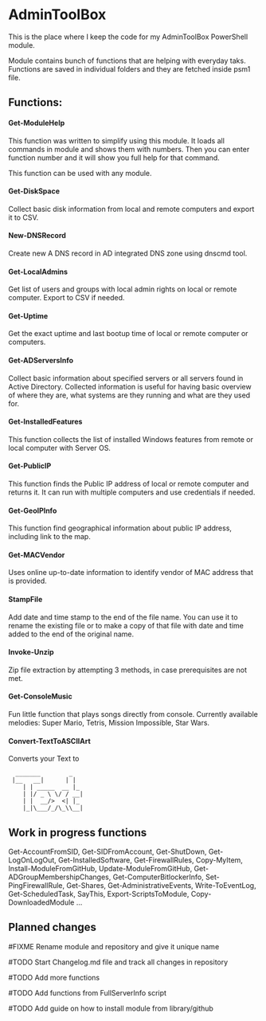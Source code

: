 # AdminToolBox
This is the place where I keep the code for my AdminToolBox PowerShell module.

Module contains bunch of functions that are helping with everyday taks. Functions are saved in individual folders and they are fetched inside psm1 file.


## Functions:

#### Get-ModuleHelp
This function was written to simplify using this module.
It loads all commands in module and shows them with numbers. Then you can enter function number and it will show you full help for that command.

This function can be used with any module.

#### Get-DiskSpace
Collect basic disk information from local and remote computers and export it to CSV.

#### New-DNSRecord
Create new A DNS record in AD integrated DNS zone using dnscmd tool.

#### Get-LocalAdmins
Get list of users and groups with local admin rights on local or remote computer. Export to CSV if needed.

#### Get-Uptime
Get the exact uptime and last bootup time of local or remote computer or computers.

#### Get-ADServersInfo
Collect basic information about specified servers or all servers found in Active Directory. Collected information is useful for having basic overview of where they are, what systems are they running and what are they used for.

#### Get-InstalledFeatures
This function collects the list of installed Windows features from remote or local computer with Server OS.

#### Get-PublicIP
This function finds the Public IP address of local or remote computer and returns it. It can run with multiple computers and use credentials if needed.

#### Get-GeoIPInfo
This function find geographical information about public IP address, including link to the map.

#### Get-MACVendor
Uses online up-to-date information to identify vendor of MAC address that is provided.

#### StampFile
Add date and time stamp to the end of the file name. You can use it to rename the existing file or to make a copy of that file with date and time added to the end of the original name.

#### Invoke-Unzip
Zip file extraction by attempting 3 methods, in case prerequisites are not met.

#### Get-ConsoleMusic
Fun little function that plays songs directly from console. Currently available melodies: Super Mario, Tetris, Mission Impossible, Star Wars.

#### Convert-TextToASCIIArt
Converts your Text to
```
  _______        _   
 |__   __|      | |  
    | | _____  __ |_ 
    | |/ _ \ \/ / __|
    | |  __/>  <| |_ 
    |_|\___/_/\_\\__|
```

## Work in progress functions
Get-AccountFromSID, Get-SIDFromAccount, Get-ShutDown, Get-LogOnLogOut, Get-InstalledSoftware, Get-FirewallRules, Copy-MyItem, Install-ModuleFromGitHub, Update-ModuleFromGitHub, Get-ADGroupMembershipChanges, Get-ComputerBitlockerInfo, Set-PingFirewallRule, Get-Shares, Get-AdministrativeEvents, Write-ToEventLog, Get-ScheduledTask, SayThis, Export-ScriptsToModule, Copy-DownloadedModule  ...

## Planned changes
#FIXME Rename module and repository and give it unique name

#TODO Start Changelog.md file and track all changes in repository

#TODO Add more functions

#TODO Add functions from FullServerInfo script

#TODO Add guide on how to install module from library/github
